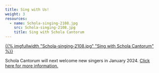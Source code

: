 ```yaml
---
title: Sing with Us!
weight: 3
resources:
  - name: Schola-singing-2108.jpg
    src: Schola-singing-2108.jpg
    title: Sing with Schola Cantorum
---
```


<a href="/sing/">{{% imgfullwidth "Schola-singing-2108.jpg" "Sing with Schola Cantorum" %}}</a>

Schola Cantorum will next welcome new singers in January 2024.
[Click here for more information.](/sing/)

